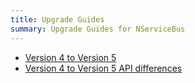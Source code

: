 ```yaml
---
title: Upgrade Guides
summary: Upgrade Guides for NServiceBus
---
```


- [Version 4 to Version 5](4to5.md)
- [Version 4 to Version 5 API differences](4to5diff.md)